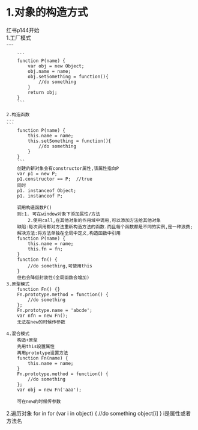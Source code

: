 1.对象的构造方式
===
红书p144开始  
    1.工厂模式  
    ---
      
        ```
        function P(name) {
            var obj = new Object;
            obj.name = name;
            obj.setSomething = function(){
                //do something
            }
            return obj;
        }
        ```
          
    2.构造函数  
    ---
    ```
        function P(name) {
            this.name = name;
            this.setSomething = function(){
                //do something
            }
        }  
        ```
        创建的新对象会有constructor属性,该属性指向P
        var p1 = new P;
        p1.constructor == P;  //true
        同时
        p1. instanceof Object;
        p1. instanceof P;
        
        调用构造函数P()
        则:1. 可在window对象下添加属性/方法
            2.使用call,在其他对象的作用域中调用,可以添加方法给其他对象
        缺陷:每次调用都对方法重新构造方法的函数.而且每个函数都是不同的实例,是一种浪费;
        解决方法:将方法单独在全局中定义,构造函数中引用
        function P(name) {
            this.name = name;
            this.fn = fn;
        }
        function fn() {
            //do something,可使用this
        }
        但也会降低封装性(全局函数会增加)
    3.原型模式
        function Fn() {}
        Fn.prototype.method = function() {
            //do something
        };
        Fn.prototype.name = 'abcde';
        var nfn = new Fn();
        无法在new的时候传参数
        
    4.混合模式
        构造+原型
        先用this设置属性
        再用prototype设置方法
        function Fn(name) {
            this.name = name;
        }
        Fn.prototype.method = function() {
            //do something
        };
        var obj = new Fn('aaa');
        
        可在new的时候传参数

2.遍历对象
for in
for (var i in object) {
    //do something
    object[i]
}
i是属性或者方法名
